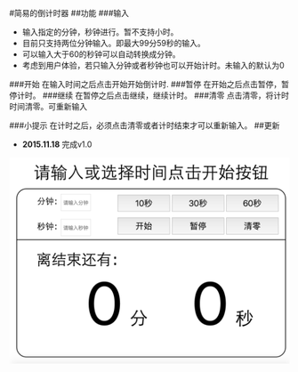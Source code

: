 #简易的倒计时器
##功能
###输入
* 输入指定的分钟，秒钟进行。暂不支持小时。
* 目前只支持两位分钟输入。即最大99分59秒的输入。
* 可以输入大于60的秒钟可以自动转换成分钟。
* 考虑到用户体验，若只输入分钟或者秒钟也可以开始计时。未输入的默认为0

###开始
在输入时间之后点击开始开始倒计时.
###暂停
在开始之后点击暂停，暂停计时。
###继续
在暂停之后点击继续，继续计时。
###清零
点击清零，将计时时间清零。可重新输入

###小提示
在计时之后，必须点击清零或者计时结束才可以重新输入。
##更新
* **2015.11.18** 完成v1.0

<img src="ui.png" alt="ui"><img/>